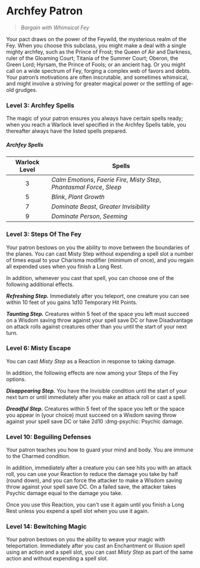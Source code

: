 # Archfey Patron

> *Bargain with Whimsical Fey*

Your pact draws on the power of the Feywild, the mysterious realm of the Fey. When you choose this subclass, you might make a deal with a single mighty archfey, such as the Prince of Frost; the Queen of Air and Darkness, ruler of the Gloaming Court; Titania of the Summer Court; Oberon, the Green Lord; Hyrsam, the Prince of Fools; or an ancient hag. Or you might call on a wide spectrum of Fey, forging a complex web of favors and debts. Your patron’s motivations are often inscrutable, and sometimes whimsical, and might involve a striving for greater magical power or the settling of age-old grudges.

### Level 3: Archfey Spells

The magic of your patron ensures you always have certain spells ready; when you reach a Warlock level specified in the Archfey Spells table, you thereafter always have the listed spells prepared.

##### Archfey Spells 
| Warlock Level | Spells |
|:-:|---|
| 3 | *Calm Emotions*, *Faerie Fire*, *Misty Step*, *Phantasmal Force*, *Sleep*  |
| 5 | *Blink*, *Plant Growth* |
| 7 | *Dominate Beast*, *Greater Invisibility*  |
| 9 | *Dominate Person*, *Seeming* |

### Level 3: Steps Of The Fey

Your patron bestows on you the ability to move between the boundaries of the planes. You can cast Misty Step without expending a spell slot a number of times equal to your Charisma modifier (minimum of once), and you regain all expended uses when you finish a Long Rest.
 
In addition, whenever you cast that spell, you can choose one of the following additional effects.

***Refreshing Step.*** Immediately after you teleport, one creature you can see within 10 feet of you gains 1d10 Temporary Hit Points.

***Taunting Step.*** Creatures within 5 feet of the space you left must succeed on a Wisdom saving throw against your spell save DC or have Disadvantage on attack rolls against creatures other than you until the start of your next turn.

### Level 6: Misty Escape

You can cast *Misty Step* as a Reaction in response to taking damage.

In addition, the following effects are now among your Steps of the Fey options.

***Disappearing Step.*** You have the Invisible condition until the start of your next turn or until immediately after you make an attack roll or cast a spell.

***Dreadful Step.*** Creatures within 5 feet of the space you left or the space you appear in (your choice) must succeed on a Wisdom saving throw against your spell save DC or take 2d10 :dmg-psychic: Psychic damage.

### Level 10: Beguiling Defenses

Your patron teaches you how to guard your mind and body. You are immune to the Charmed condition.

In addition, immediately after a creature you can see hits you with an attack roll, you can use your Reaction to reduce the damage you take by half (round down), and you can force the attacker to make a Wisdom saving throw against your spell save DC. On a failed save, the attacker takes Psychic damage equal to the damage you take.

Once you use this Reaction, you can't use it again until you finish a Long Rest unless you expend a spell slot when you use it again.

### Level 14: Bewitching Magic

Your patron bestows on you the ability to weave your magic with teleportation. Immediately after you cast an Enchantment or Illusion spell using an action and a spell slot, you can cast *Misty Step* as part of the same action and without expending a spell slot.
